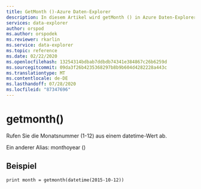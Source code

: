 ```yaml
---
title: GetMonth ()-Azure Daten-Explorer
description: In diesem Artikel wird getMonth () in Azure Daten-Explorer beschrieben.
services: data-explorer
author: orspod
ms.author: orspodek
ms.reviewer: rkarlin
ms.service: data-explorer
ms.topic: reference
ms.date: 02/22/2020
ms.openlocfilehash: 13254314bdbab7ddbdb74341e384867c26b6259d
ms.sourcegitcommit: 09da3f26b4235368297b8b9b604d4282228a443c
ms.translationtype: MT
ms.contentlocale: de-DE
ms.lasthandoff: 07/28/2020
ms.locfileid: "87347696"
---
```

# <a name="getmonth"></a>getmonth()

Rufen Sie die Monatsnummer (1-12) aus einem datetime-Wert ab.

Ein anderer Alias: monthoyear ()

## <a name="example"></a>Beispiel

<!-- csl: https://help.kusto.windows.net/Samples -->
```kusto
print month = getmonth(datetime(2015-10-12))
```
